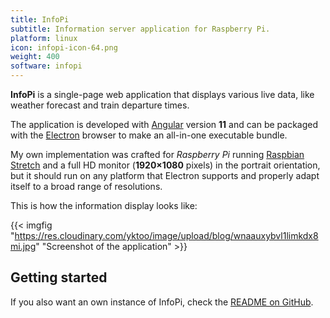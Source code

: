 ```yaml
---
title: InfoPi
subtitle: Information server application for Raspberry Pi.
platform: linux
icon: infopi-icon-64.png
weight: 400
software: infopi
---
```


**InfoPi** is a single-page web application that displays various live data, like weather forecast and train departure times.

The application is developed with [Angular](https://angular.io/) version **11** and can be packaged with the [Electron](https://www.electronjs.org/) browser to make an all-in-one executable bundle.

My own implementation was crafted for *Raspberry Pi* running [Raspbian Stretch](https://www.raspberrypi.org/downloads/raspbian/) and a full HD monitor (**1920×1080** pixels) in the portrait orientation, but it should run on any platform that Electron supports and properly adapt itself to a broad range of resolutions.

This is how the information display looks like:

{{< imgfig "https://res.cloudinary.com/yktoo/image/upload/blog/wnaauxybvl1limkdx8mi.jpg" "Screenshot of the application" >}}

## Getting started

If you also want an own instance of InfoPi, check the [README on GitHub](https://github.com/yktoo/infopi/blob/master/README.md).

